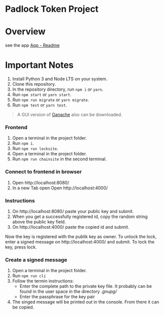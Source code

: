 
# Padlock Token Project

# Overview
see the app [App - Readme](app/README.md) 

# Important Notes

1. Install Python 3 and Node LTS on your system.
2. Clone this repository.
3. In the repository directory, run `npm i` or `yarn`.
4. Run `npm start` or `yarn start`.
5. Run `npm run migrate` or `yarn migrate`.
6. Run `npm test` or `yarn test`.

> A GUI version of [Ganache](https://www.trufflesuite.com/ganache) also can be
> downloaded.

### Frontend

1. Open a terminal in the project folder.
2. Run `npm i`. 
3. Run `npm run locksite`.
4. Open a terminal in the project folder.
5. Run `npm run chainsite` in the second terminal.

### Connect to frontend in browser

1. Open http://localhost:8080/
2. In a new Tab open Open http://localhost:4000/

### Instructions

1. On http://localhost:8080/ paste your public key and submit.
2. When you get a successfully registered id, copy the random string above the public key field.
3. On http://localhost:4000/ paste the copied id and submit.

Now the key is registered with the publik key as owner. 
To unlock the lock, enter a signed message on http://localhost:4000/ and submit.
To lock the key, press lock.

### Create a signed message
1. Open a terminal in the project folder.
2. Run `npm run cli`
3. Follow the termin instructions:  
    - Enter the complete path to the private key file. It probably can be found in the user space in the directory *.gnupg/*  
    - Enter the passphrase for the key pair
4. The singed message will be printed out in the console. From there it can be copied.

